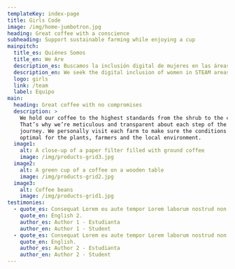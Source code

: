 ```yaml
---
templateKey: index-page
title: Girls Code
image: /img/home-jumbotron.jpg
heading: Great coffee with a conscience
subheading: Support sustainable farming while enjoying a cup
mainpitch:
  title_es: Quiénes Somos
  title_en: We Are
  description_es: Buscamos la inclusión digital de mujeres en las áreas de STEAM en todo Paraguay con espacios de aprendizaje en base a nuestros valores.
  description_en: We seek the digital inclusion of women in STEAM areas throughout Paraguay with learning spaces based on our values.
  logo: girls
  link: /team
  label: Equipo
main:
  heading: Great coffee with no compromises
  description: >
    We hold our coffee to the highest standards from the shrub to the cup.
    That’s why we’re meticulous and transparent about each step of the coffee’s
    journey. We personally visit each farm to make sure the conditions are
    optimal for the plants, farmers and the local environment.
  image1:
    alt: A close-up of a paper filter filled with ground coffee
    image: /img/products-grid3.jpg
  image2:
    alt: A green cup of a coffee on a wooden table
    image: /img/products-grid2.jpg
  image3:
    alt: Coffee beans
    image: /img/products-grid1.jpg
testimonies:
  - quote_es: Consequat Lorem eu aute tempor Lorem laborum nostrud non.
    quote_en: English 2.
    author_es: Author 1 - Estudianta
    author_en: Author 1 - Student
  - quote_es: Consequat Lorem eu aute tempor Lorem laborum nostrud non.
    quote_en: English.
    author_es: Author 2 - Estudianta
    author_en: Author 2 - Student
---
```

